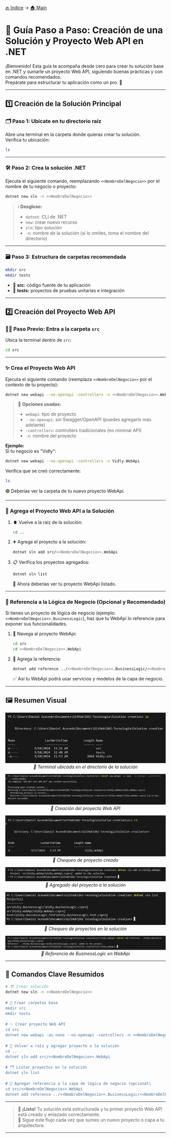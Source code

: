 [🔙 Indice](https://github.com/IngSoft-DA2/DA2-Tecnologia/tree/web-api#indice) → [🏠 Main](https://github.com/IngSoft-DA2/DA2-Tecnologia/tree/main)

# 🚀 Guía Paso a Paso: Creación de una Solución y Proyecto Web API en .NET

¡Bienvenido! Esta guía te acompaña desde cero para crear tu solución base en .NET y sumarle un proyecto Web API, siguiendo buenas prácticas y con comandos recomendados.  
Prepárate para estructurar tu aplicación como un pro. 🎯

---

## 1️⃣ Creación de la Solución Principal

### 🗂️ Paso 1: Ubícate en tu directorio raíz

Abre una terminal en la carpeta donde quieras crear tu solución.  
Verifica tu ubicación:

```bash
ls
```
---

### 🛠️ Paso 2: Crea la solución .NET

Ejecuta el siguiente comando, reemplazando `<<NombreDelNegocio>>` por el nombre de tu negocio o proyecto:

```bash
dotnet new sln -n <<NombreDelNegocio>>
```

> ℹ️ **Desglose:**  
> - `dotnet`: CLI de .NET  
> - `new`: crear nuevo recurso  
> - `sln`: tipo solución  
> - `-n`: nombre de la solución (si lo omites, toma el nombre del directorio)

---

### 🗃️ Paso 3: Estructura de carpetas recomendada

```bash
mkdir src
mkdir tests
```
- 📁 **src:** código fuente de tu aplicación  
- 🧪 **tests:** proyectos de pruebas unitarias e integración

---

## 2️⃣ Creación del Proyecto Web API

### 🚶‍♂️ Paso Previo: Entra a la carpeta `src`

Ubica la terminal dentro de `src`:

```bash
cd src
```

---

### ✨ Crea el Proyecto Web API

Ejecuta el siguiente comando (reemplaza `<<NombreDelNegocio>>` por el contexto de tu proyecto):

```bash
dotnet new webapi --no-openapi -controllers -n <<NombreDelNegocio>>.WebApi
```

> 📝 **Opciones usadas:**  
> - `webapi`: tipo de proyecto  
> - `--no-openapi`: sin Swagger/OpenAPI (puedes agregarlo más adelante)  
> - `-controllers`: controllers tradicionales (no minimal API)
> - `-n`: nombre del proyecto  

**Ejemplo:**  
Si tu negocio es "Vidly":
```bash
dotnet new webapi --no-openapi -controllers -n Vidly.WebApi
```

Verifica que se creó correctamente:
```bash
ls
```
🟢 Deberías ver la carpeta de tu nuevo proyecto WebApi.

---

### 🔗 Agrega el Proyecto Web API a la Solución

1. ⬆️ Vuelve a la raíz de la solución:
    ```bash
    cd ..
    ```

2. ➕ Agrega el proyecto a la solución:
    ```bash
    dotnet sln add src/<<NombreDelNegocio>>.WebApi
    ```

3. 📋 Verifica los proyectos agregados:
    ```bash
    dotnet sln list
    ```
    👀 Ahora deberías ver tu proyecto WebApi listado.

---

### 🧩 Referencia a la Lógica de Negocio (Opcional y Recomendado)

Si tienes un proyecto de lógica de negocio (ejemplo: `<<NombreDelNegocio>>.BusinessLogic`), haz que tu WebApi lo referencie para exponer sus funcionalidades.

1. 📂 Navega al proyecto WebApi:
    ```bash
    cd src
    cd <<NombreDelNegocio>>.WebApi
    ```

2. 🔗 Agrega la referencia:
    ```bash
    dotnet add reference ../<<NombreDelNegocio>>.BusinessLogic/<<NombreDelNegocio>>.BusinessLogic.csproj
    ```

    ✅ Así tu WebApi podrá usar servicios y modelos de la capa de negocio.

---

## 🖼️ Resumen Visual

<p align="center">
  <img src="images/image-20.png"/>
  <br/>
  <em>📍 Terminal ubicada en el directorio de la solución</em>
</p>

<p align="center">
  <img src="images/image-21.png"/>
  <br/>
  <em>🚧 Creación del proyecto Web API</em>
</p>

<p align="center">
  <img src="images/image-22.png"/>
  <br/>
  <em>🔎 Chequeo de proyecto creado</em>
</p>

<p align="center">
  <img src="images/image-23.png"/>
  <br/>
  <em>🔗 Agregado del proyecto a la solución</em>
</p>

<p align="center">
  <img src="images/image-24.png"/>
  <br/>
  <em>📑 Chequeo de proyectos en la solución</em>
</p>

<p align="center">
  <img src="images/image-25.png"/>
  <br/>
  <em>🧩 Referencia de BusinessLogic en WebApi</em>
</p>

---

## 📝 Comandos Clave Resumidos

```bash
# 🏗️ Crear solución
dotnet new sln -n <<NombreDelNegocio>>

# 📁 Crear carpetas base
mkdir src
mkdir tests

# ✨ Crear proyecto Web API
cd src
dotnet new webapi -au none --no-openapi -controllers -n <<NombreDelNegocio>>.WebApi

# 🔗 Volver a raíz y agregar proyecto a la solución
cd ..
dotnet sln add src/<<NombreDelNegocio>>.WebApi

# 🗂️ Listar proyectos en la solución
dotnet sln list

# 🧩 Agregar referencia a la capa de lógica de negocio (opcional)
cd src/<<NombreDelNegocio>>.WebApi
dotnet add reference ../<<NombreDelNegocio>>.BusinessLogic/<<NombreDelNegocio>>.BusinessLogic.csproj
```

---

> 🎉 **¡Listo!** Tu solución está estructurada y tu primer proyecto Web API está creado y enlazado correctamente.  
> 🔄 Sigue este flujo cada vez que sumes un nuevo proyecto o capa a tu arquitectura.

---
